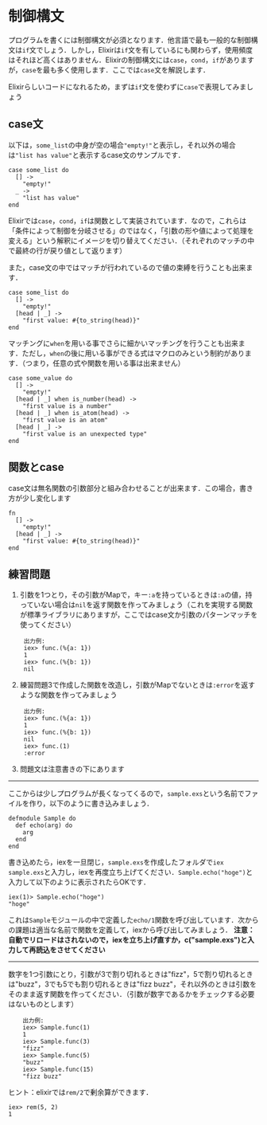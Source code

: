 # 制御構文

プログラムを書くには制御構文が必須となります．他言語で最も一般的な制御構文は`if`文でしょう．しかし，Elixirは`if`文を有しているにも関わらず，使用頻度はそれほど高くはありません．Elixirの制御構文には`case`，`cond`，`if`がありますが，`case`を最も多く使用します．ここでは`case`文を解説します．

Elixirらしいコードになれるため，まずは`if`文を使わずに`case`で表現してみましょう

## case文

以下は，`some_list`の中身が空の場合`"empty!"`と表示し，それ以外の場合は`"list has value"`と表示するcase文のサンプルです．

```
case some_list do
  [] ->
    "empty!"
  _ ->
    "list has value"
end
```

Elixirでは`case`，`cond`，`if`は関数として実装されています．なので，これらは「条件によって制御を分岐させる」のではなく，「引数の形や値によって処理を変える」という解釈にイメージを切り替えてください．（それぞれのマッチの中で最終の行が戻り値として返ります）

また，case文の中ではマッチが行われているので値の束縛を行うことも出来ます．

```
case some_list do
  [] ->
    "empty!"
  [head | _] ->
    "first value: #{to_string(head)}"
end
```

マッチングに`when`を用いる事でさらに細かいマッチングを行うことも出来ます．ただし，`when`の後に用いる事ができる式はマクロのみという制約があります．（つまり，任意の式や関数を用いる事は出来ません）

```
case some_value do
  [] ->
    "empty!"
  [head | _] when is_number(head) ->
    "first value is a number"
  [head | _] when is_atom(head) ->
    "first value is an atom"
  [head | _] ->
    "first value is an unexpected type"
end
```

## 関数とcase

case文は無名関数の引数部分と組み合わせることが出来ます．この場合，書き方が少し変化します

```
fn
  [] ->
    "empty!"
  [head | _] ->
    "first value: #{to_string(head)}"
end
```

## 練習問題

1. 引数を1つとり，その引数がMapで，キー`:a`を持っているときは`:a`の値，持っていない場合は`nil`を返す関数を作ってみましょう（これを実現する関数が標準ライブラリにありますが，ここではcase文か引数のパターンマッチを使ってください）
    
        出力例:
        iex> func.(%{a: 1})
        1
        iex> func.(%{b: 1})
        nil

2. 練習問題3で作成した関数を改造し，引数がMapでないときは`:error`を返すような関数を作ってみましょう

        出力例:
        iex> func.(%{a: 1})
        1
        iex> func.(%{b: 1})
        nil
        iex> func.(1)
        :error

3. 問題文は注意書きの下にあります

****

ここからは少しプログラムが長くなってくるので，`sample.exs`という名前でファイルを作り，以下のように書き込みましょう．

```
defmodule Sample do
  def echo(arg) do
    arg
  end
end
```

書き込めたら，iexを一旦閉じ，`sample.exs`を作成したフォルダで`iex sample.exs`と入力し，iexを再度立ち上げてください．`Sample.echo("hoge")`と入力して以下のように表示されたらOKです．

```
iex(1)> Sample.echo("hoge")
"hoge"
```

これは`Sample`モジュールの中で定義した`echo/1`関数を呼び出しています．次からの課題は適当な名前で関数を定義して，iexから呼び出してみましょう．
**注意：自動でリロードはされないので，iexを立ち上げ直すか，c("sample.exs")と入力して再読込をさせてください**

****

数字を1つ引数にとり，引数が3で割り切れるときは"fizz"，5で割り切れるときは"buzz"，3でも5でも割り切れるときは"fizz buzz"，それ以外のときは引数をそのまま返す関数を作ってください．（引数が数字であるかをチェックする必要はないものとします）

        出力例:
        iex> Sample.func(1)
        1
        iex> Sample.func(3)
        "fizz"
        iex> Sample.func(5)
        "buzz"
        iex> Sample.func(15)
        "fizz buzz"

ヒント：elixirでは`rem/2`で剰余算ができます．

```
iex> rem(5, 2)
1
```
